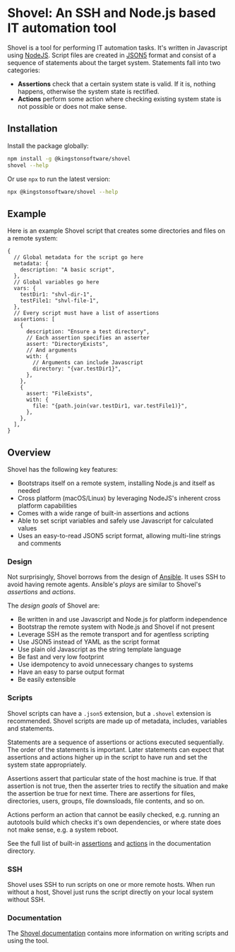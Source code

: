 # Shovel: An SSH and Node.js based IT automation tool

Shovel is a tool for performing IT automation tasks.  It's written in Javascript using [NodeJS](https://nodejs.org).  Script files are created in [JSON5](https://json5.org/) format and consist of a sequence of statements about the target system.  Statements fall into two categories:

- **Assertions** check that a certain system state is valid. If it is, nothing happens, otherwise the system state is rectified.
- **Actions** perform some action where checking existing system state is not possible or does not make sense.

## Installation

Install the package globally:

```sh
npm install -g @kingstonsoftware/shovel
shovel --help
```

Or use `npx` to run the latest version:

```sh
npx @kingstonsoftware/shovel --help
```

## Example

Here is an example Shovel script that creates some directories and files on a remote system:

```json5
{
  // Global metadata for the script go here
  metadata: {
    description: "A basic script",
  },
  // Global variables go here
  vars: {
    testDir1: "shvl-dir-1",
    testFile1: "shvl-file-1",
  },
  // Every script must have a list of assertions
  assertions: [
    {
      description: "Ensure a test directory",
      // Each assertion specifies an asserter
      assert: "DirectoryExists",
      // And arguments
      with: {
        // Arguments can include Javascript
        directory: "{var.testDir1}",
      },
    },
    {
      assert: "FileExists",
      with: {
        file: "{path.join(var.testDir1, var.testFile1)}",
      },
    },
  ],
}
```

## Overview

Shovel has the following key features:

- Bootstraps itself on a remote system, installing Node.js and itself as needed
- Cross platform (macOS/Linux) by leveraging NodeJS's inherent cross platform capabilities
- Comes with a wide range of built-in assertions and actions
- Able to set script variables and safely use Javascript for calculated values
- Uses an easy-to-read JSON5 script format, allowing multi-line strings and comments

### Design

Not surprisingly, Shovel borrows from the design of [Ansible](https://www.ansible.com/). It uses SSH to avoid having remote agents. Ansible's *plays* are similar to Shovel's *assertions* and *actions*.

The *design goals* of Shovel are:

- Be written in and use Javascript and Node.js for platform independence
- Bootstrap the remote system with Node.js and Shovel if not present
- Leverage SSH as the remote transport and for agentless scripting
- Use JSON5 instead of YAML as the script format
- Use plain old Javascript as the string template language
- Be fast and very low footprint
- Use idempotency to avoid unnecessary changes to systems
- Have an easy to parse output format
- Be easily extensible

### Scripts

Shovel scripts can have a `.json5` extension, but a `.shovel` extension is recommended. Shovel scripts are made up of metadata, includes, variables and statements.

Statements are a sequence of assertions or actions executed sequentially. The order of the statements is important. Later statements can expect that assertions and actions higher up in the script to have run and set the system state appropriately.

Assertions assert that particular state of the host machine is true.  If that assertion is not true, then the asserter tries to rectify the situation and make the assertion be true for next time.  There are assertions for files, directories, users, groups, file downsloads, file contents, and so on.

Actions perform an action that cannot be easily checked, e.g. running an autotools build which checks it's own dependencies, or where state does not make sense, e.g. a system reboot.

See the full list of built-in [assertions](doc/Statements.md#Asserters) and [actions](doc/Statements.md#Actions) in the documentation directory.

### SSH

Shovel uses SSH to run scripts on one or more remote hosts. When run without a host, Shovel just runs the script directly on your local system without SSH.

### Documentation

The [Shovel documentation](doc/README.md) contains more information on writing scripts and using the tool.
